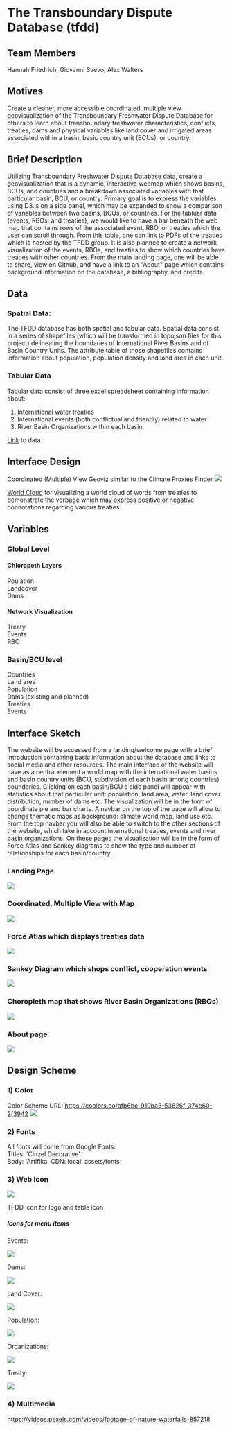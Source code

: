 # The Transboundary Dispute Database (tfdd)

## Team Members
Hannah Friedrich, Giovanni Svevo, Alex Walters

## Motives
Create a cleaner, more accessible coordinated, multiple view geovisualization of the Transboundary Freshwater Dispute Database for others to learn about transboundary freshwater characteristics, conflicts, treaties, dams and physical variables like land cover and irrigated areas associated within a basin, basic country unit (BCUs), or country. 

## Brief Description
Utilizing Transboundary Freshwater Dispute Database data, create a geovisualization that is a dynamic, interactive webmap which 
shows basins, BCUs, and countries and a breakdown associated variables with that particular basin, BCU, or country. Primary goal is to express the variables using D3.js on a side panel, which may be expanded to show a comparison of variables between two basins, BCUs, or countries. For the tabluar data (events, RBOs, and treaties), we would like to have a bar beneath the web map that contains rows of the associated event, RBO, or treaties which the user can scroll through. From this table, one can link to PDFs of the treaties which is hosted by the TFDD group. It is also planned to create a network visualization of the events, RBOs, and treaties to show which countries have treaties with other countries. From the main landing page, one will be able to share, view on Github, and have a link to an "About" page which contains background information on the database, a bibliography, and credits. 

## Data 

### Spatial Data:
The TFDD database has both spatial and tabular data. Spatial data consist in a series of shapefiles (which will be transformed in topojson files for this project) delineating the boundaries of International River Basins and of Basin Country Units. The attribute table of those shapefiles contains information about population, population density and land area in each unit. 

### Tabular Data
Tabular data consist of three excel spreadsheet containing information about: 
1) International water treaties
2) International events (both conflictual and friendly) related to water
3) River Basin Organizations within each basin.

[Link] to data.

## Interface Design 
Coordinated (Multiple) View Geoviz similar to the Climate Proxies Finder
![](assets/img/climate-proxies-finder.png)

[World Cloud][] for visualizing a world cloud of words from treaties to demonstrate the verbage which may express positive or negative connotations regarding various treaties. 

[Link]: https://github.com/hannahfriedrich/TFDDGeoViz/tree/master/assets
[World Cloud]: https://www.jasondavies.com/wordcloud/

## Variables

### Global Level
#### Chloropeth Layers
Poulation  
Landcover  
Dams  

#### Network Visualization
Treaty  
Events  
RBO  

### Basin/BCU level
Countries  
Land area  
Population  
Dams (existing and planned)  
Treaties  
Events   

## Interface Sketch

The website will be accessed from a landing/welcome page with a brief introduction containing basic information about the database and links to social media and other resources.
The main interface of the website will have as a central element a world map with the international water basins and basin country units (BCU, subdivision of each basin among countries) boundaries. Clicking on each basin/BCU a side panel will appear with statistics about that particular unit: population, land area, water, land cover distribution, number of dams etc. The visualization will be in the form of coordinate pie and bar charts.
A navbar on the top of the page will allow to change thematic maps as background: climate world map, land use etc.
From the top navbar you will also be able to switch to the other sections of the website, which take in account international treaties, events and river basin organizations. On these pages the visualization will be in the form of Force Atlas and Sankey diagrams to show the type and number of relationships for each basin/country.

### Landing Page
![](assets/img/landing.JPG)
### Coordinated, Multiple View with Map
![](assets/img/map.JPG)
### Force Atlas which displays treaties data
![](assets/img/foceatlas.JPG)
### Sankey Diagram which shops conflict, cooperation events
![](assets/img/events.JPG)
### Choropleth map that shows River Basin Organizations (RBOs)
![](assets/img/rbo.JPG)
### About page
![](assets/img/about.JPG)

## Design Scheme
### 1) Color
Color Scheme URL: https://coolors.co/afb6bc-919ba3-53626f-374e60-2f3942
![](assets/img/afb6bc-919ba3-53626f-374e60-2f3942.png)


### 2) Fonts
All fonts will come from Google Fonts: <br>
Titles: 'Cinzel Decorative' <br>
Body: 'Artifika'
CDN: <link href="https://fonts.googleapis.com/css?family=Artifika|Cinzel+Decorative" rel="stylesheet">
local: assets/fonts

### 3) Web Icon
![](assets/img/TFDDicon.JPG)

TFDD icon for logo and table icon

##### Icons for menu items

Events:

![](assets/icon/icons8-conflict-50.png)

Dams:

![](assets/icon/icons8-dam-50.png)

Land Cover:

![](assets/icon/icons8-field-50.png)

Population:

![](assets/icon/icons8-global-citizen-50.png)

Organizations:

![](assets/icon/icons8-museum-50.png)

Treaty:

![](assets/icon/icons8-parchment-50.png)


### 4) Multimedia

https://videos.pexels.com/videos/footage-of-nature-waterfalls-857218
